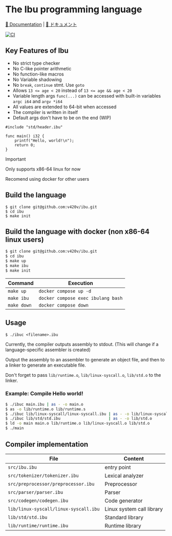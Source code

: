 <h1>The Ibu programming language</h1>

[📄 Documentation](docs/docs.md) |
[📄 ドキュメント](docs/docs_jp.md)

[![CI](https://github.com/v420v/ibu/actions/workflows/ci.yml/badge.svg)](https://github.com/v420v/ibu/actions/workflows/ci.yml)

## Key Features of Ibu

- No strict type checker
- No C-like pointer arithmetic
- No function-like macros
- No Variable shadowing
- No `break`, `continue` stmt. Use `goto`
- Allows `13 <= age < 20` instead of `13 <= age && age < 20`
- Variable length args `func(...)` can be accessed with built-in variables `argc i64` and `argv *i64`
- All values are extended to 64-bit when accessed
- The compiler is written in itself
- Default args don't have to be on the end (WIP)

```
#include "std/header.ibu"

func main() i32 {
    printf("Hello, world!\n");
    return 0;
}
```

> [!IMPORTANT]
> Only supports x86-64 linux for now
>
> Recomend using docker for other users

## Build the language
```
$ git clone git@github.com:v420v/ibu.git
$ cd ibu
$ make init
```

## Build the language with docker (non x86-64 linux users)
```zsh
$ git clone git@github.com:v420v/ibu.git
$ cd ibu
$ make up
$ make ibu
$ make init
```

| Command | Execution |
|-----------|------------------------|
| `make up` | `docker compose up -d` |
| `make ibu` | `docker compose exec ibulang bash` |
| `make down` | `docker compose down` |

## Usage

```
$ ./ibuc <filename>.ibu
```

Currently, the compiler outputs assembly to stdout. (This will change if a language-specific assembler is created)

Output the assembly to an assembler to generate an object file, and then to a linker to generate an executable file.

Don't forget to pass `lib/runtime.o`, `lib/linux-syscall.o`, `lib/std.o` to the linker.

### Example: Compile Hello world!
```zsh
$ ./ibuc main.ibu | as - -o main.o
$ as -o lib/runtime.o lib/runtime.s
$ ./ibuc lib/linux-syscall/linux-syscall.ibu | as - -o lib/linux-syscall.o
$ ./ibuc lib/std/std.ibu                     | as - -o lib/std.o
$ ld -o main main.o lib/runtime.o lib/linux-syscall.o lib/std.o
$ ./main
```

## Compiler implementation
| File | Content |
|-----------|------------------------|
| `src/ibu.ibu` | entry point |
| `src/tokenizer/tokenizer.ibu` | Lexical analyzer |
| `src/preprocessor/preprocessor.ibu` | Preprocessor |
| `src/parser/parser.ibu` | Parser |
| `src/codegen/codegen.ibu` | Code generator |
| `lib/linux-syscall/linux-syscall.ibu` | Linux system call library |
| `lib/std/std.ibu` | Standard library |
| `lib/runtime/runtime.ibu` | Runtime library |

